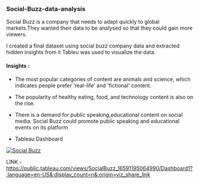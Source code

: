 ### Social-Buzz-data-analysis

Social Buzz is a company that needs to adapt quickly to global markets.They wanted their data to be analysed so that they could gain more viewers.

I created a final dataset using social buzz company data and extracted hidden insights from it
Tableu was used to visualize the data.

#### Insights :
- The most popular categories of content are animals and science, which indicates people prefer 'real-life' and 'fictional' content.
- The popularity of healthy eating, food, and technology content is also on the rise.
- There is a demand for public speaking,educational content on social media. Social Buzz could promote public speaking and educational events on its platform

- Tableau Dashboard 
<div class='tableauPlaceholder' id='viz1663495518286' style='position: relative'><noscript><a href='#'><img alt='Social Buzz ' src='https:&#47;&#47;public.tableau.com&#47;static&#47;images&#47;So&#47;SocialBuzz_16591195064990&#47;Dashboard1&#47;1_rss.png' style='border: none' /></a></noscript><object class='tableauViz'  style='display:none;'><param name='host_url' value='https%3A%2F%2Fpublic.tableau.com%2F' /> <param name='embed_code_version' value='3' /> <param name='site_root' value='' /><param name='name' value='SocialBuzz_16591195064990&#47;Dashboard1' /><param name='tabs' value='no' /><param name='toolbar' value='yes' /><param name='static_image' value='https:&#47;&#47;public.tableau.com&#47;static&#47;images&#47;So&#47;SocialBuzz_16591195064990&#47;Dashboard1&#47;1.png' /> <param name='animate_transition' value='yes' /><param name='display_static_image' value='yes' /><param name='display_spinner' value='yes' /><param name='display_overlay' value='yes' /><param name='display_count' value='yes' /><param name='language' value='en-US' /></object></div>  

LINK - https://public.tableau.com/views/SocialBuzz_16591195064990/Dashboard1?:language=en-US&:display_count=n&:origin=viz_share_link
